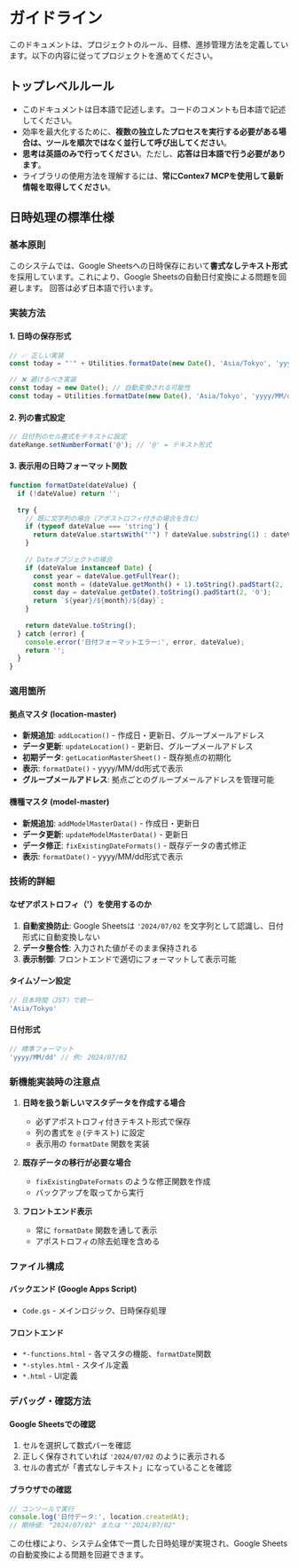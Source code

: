 # ガイドライン

このドキュメントは、プロジェクトのルール、目標、進捗管理方法を定義しています。以下の内容に従ってプロジェクトを進めてください。

## トップレベルルール

- このドキュメントは日本語で記述します。コードのコメントも日本語で記述してください。
- 効率を最大化するために、**複数の独立したプロセスを実行する必要がある場合は、ツールを順次ではなく並行して呼び出してください**。
- **思考は英語のみで行ってください**。ただし、**応答は日本語で行う必要があります**。
- ライブラリの使用方法を理解するには、**常にContex7 MCPを使用して最新情報を取得してください**。

## 日時処理の標準仕様

### 基本原則
このシステムでは、Google Sheetsへの日時保存において**書式なしテキスト形式**を採用しています。これにより、Google Sheetsの自動日付変換による問題を回避します。
回答は必ず日本語で行います。

### 実装方法

#### 1. 日時の保存形式
```javascript
// ✅ 正しい実装
const today = "'" + Utilities.formatDate(new Date(), 'Asia/Tokyo', 'yyyy/MM/dd');

// ❌ 避けるべき実装
const today = new Date(); // 自動変換される可能性
const today = Utilities.formatDate(new Date(), 'Asia/Tokyo', 'yyyy/MM/dd'); // アポストロフィなし
```

#### 2. 列の書式設定
```javascript
// 日付列のセル書式をテキストに設定
dateRange.setNumberFormat('@'); // '@' = テキスト形式
```

#### 3. 表示用の日時フォーマット関数
```javascript
function formatDate(dateValue) {
  if (!dateValue) return '';
  
  try {
    // 既に文字列の場合（アポストロフィ付きの場合を含む）
    if (typeof dateValue === 'string') {
      return dateValue.startsWith("'") ? dateValue.substring(1) : dateValue;
    }
    
    // Dateオブジェクトの場合
    if (dateValue instanceof Date) {
      const year = dateValue.getFullYear();
      const month = (dateValue.getMonth() + 1).toString().padStart(2, '0');
      const day = dateValue.getDate().toString().padStart(2, '0');
      return `${year}/${month}/${day}`;
    }
    
    return dateValue.toString();
  } catch (error) {
    console.error('日付フォーマットエラー:', error, dateValue);
    return '';
  }
}
```

### 適用箇所

#### 拠点マスタ (location-master)
- **新規追加**: `addLocation()` - 作成日・更新日、グループメールアドレス
- **データ更新**: `updateLocation()` - 更新日、グループメールアドレス
- **初期データ**: `getLocationMasterSheet()` - 既存拠点の初期化
- **表示**: `formatDate()` - yyyy/MM/dd形式で表示
- **グループメールアドレス**: 拠点ごとのグループメールアドレスを管理可能

#### 機種マスタ (model-master) 
- **新規追加**: `addModelMasterData()` - 作成日・更新日
- **データ更新**: `updateModelMasterData()` - 更新日
- **データ修正**: `fixExistingDateFormats()` - 既存データの書式修正
- **表示**: `formatDate()` - yyyy/MM/dd形式で表示

### 技術的詳細

#### なぜアポストロフィ（'）を使用するのか
1. **自動変換防止**: Google Sheetsは `'2024/07/02` を文字列として認識し、日付形式に自動変換しない
2. **データ整合性**: 入力された値がそのまま保持される
3. **表示制御**: フロントエンドで適切にフォーマットして表示可能

#### タイムゾーン設定
```javascript
// 日本時間（JST）で統一
'Asia/Tokyo'
```

#### 日付形式
```javascript
// 標準フォーマット
'yyyy/MM/dd' // 例: 2024/07/02
```

### 新機能実装時の注意点

1. **日時を扱う新しいマスタデータを作成する場合**
   - 必ずアポストロフィ付きテキスト形式で保存
   - 列の書式を `@` (テキスト) に設定
   - 表示用の `formatDate` 関数を実装

2. **既存データの移行が必要な場合**
   - `fixExistingDateFormats` のような修正関数を作成
   - バックアップを取ってから実行

3. **フロントエンド表示**
   - 常に `formatDate` 関数を通して表示
   - アポストロフィの除去処理を含める

### ファイル構成

#### バックエンド (Google Apps Script)
- `Code.gs` - メインロジック、日時保存処理

#### フロントエンド
- `*-functions.html` - 各マスタの機能、`formatDate`関数
- `*-styles.html` - スタイル定義
- `*.html` - UI定義

### デバッグ・確認方法

#### Google Sheetsでの確認
1. セルを選択して数式バーを確認
2. 正しく保存されていれば `'2024/07/02` のように表示される
3. セルの書式が「書式なしテキスト」になっていることを確認

#### ブラウザでの確認
```javascript
// コンソールで実行
console.log('日付データ:', location.createdAt);
// 期待値: "2024/07/02" または "'2024/07/02"
```

この仕様により、システム全体で一貫した日時処理が実現され、Google Sheetsの自動変換による問題を回避できます。